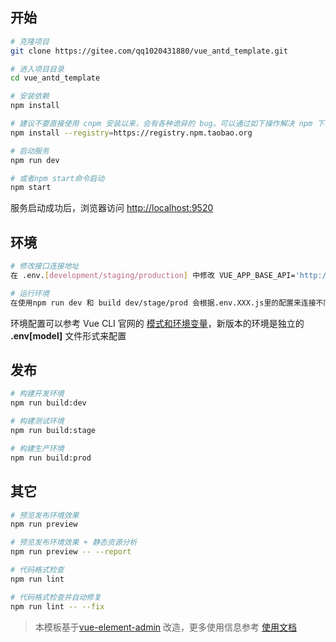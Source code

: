 ## 开始

```bash
# 克隆项目
git clone https://gitee.com/qq1020431880/vue_antd_template.git

# 进入项目目录
cd vue_antd_template

# 安装依赖
npm install

# 建议不要直接使用 cnpm 安装以来，会有各种诡异的 bug。可以通过如下操作解决 npm 下载速度慢的问题
npm install --registry=https://registry.npm.taobao.org

# 启动服务
npm run dev

# 或者npm start命令启动
npm start
```

服务启动成功后，浏览器访问 [http://localhost:9520](http://localhost:9520)


## 环境

```bash
# 修改接口连接地址
在 .env.[development/staging/production] 中修改 VUE_APP_BASE_API='http://接口地址'

# 运行环境
在使用npm run dev 和 build dev/stage/prod 会根据.env.XXX.js里的配置来连接不同环境的接口地址
```

环境配置可以参考 Vue CLI 官网的 [模式和环境变量](https://cli.vuejs.org/zh/guide/mode-and-env.html)，新版本的环境是独立的 **.env[model]** 文件形式来配置


## 发布

```bash
# 构建开发环境
npm run build:dev

# 构建测试环境
npm run build:stage

# 构建生产环境
npm run build:prod
```


## 其它

```bash
# 预览发布环境效果
npm run preview

# 预览发布环境效果 + 静态资源分析
npm run preview -- --report

# 代码格式检查
npm run lint

# 代码格式检查并自动修复
npm run lint -- --fix
```

> 本模板基于[vue-element-admin](https://github.com/PanJiaChen/vue-element-admin) 改造，更多使用信息参考 [使用文档](https://panjiachen.gitee.io/vue-element-admin-site/zh/guide/)
